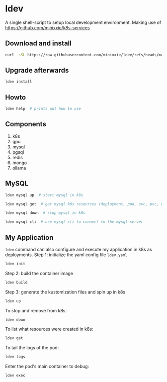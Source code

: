 # ldev
A single shell-script to setup local development environment. Making use of https://github.com/minixxie/k8s-services


## Download and install
```BASH
curl -sSL https://raw.githubusercontent.com/minixxie/ldev/refs/heads/main/ldev | bash -s -- install
```

## Upgrade afterwards
```BASH
ldev install
```

## Howto
```BASH
ldev help  # prints out how to use
```

## Components
1. k8s
2. gpu
3. mysql
4. pgsql
5. redis
6. mongo
7. ollama

## MySQL
```BASH
ldev mysql up  # start mysql in k8s

ldev mysql get  # get mysql k8s resources (deployment, pod, svc, pvc, etc)

ldev mysql down  # stop mysql in k8s

ldev mysql cli  # use mysql cli to connect to the mysql server
```

## My Application
`ldev` command can also configure and execute my application in k8s as deployments.
Step 1: initialize the yaml config file `ldev.yaml`
```BASH
ldev init
```

Step 2: build the container image
```BASH
ldev build
```

Step 3: generate the kustomization files and spin up in k8s
```BASH
ldev up
```

To stop and remove from k8s:
```BASH
ldev down
```

To list what resources were created in k8s:
```BASH
ldev get
```

To tail the logs of the pod:
```BASH
ldev logs
```

Enter the pod's main container to debug:
```BASH
ldev exec
```
